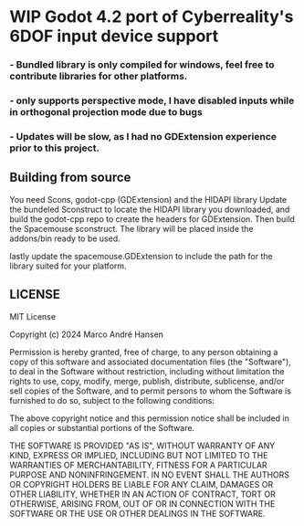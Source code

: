 # WIP Godot 4.2 port of Cyberreality's 6DOF input device support 
### - Bundled library is only compiled for windows, feel free to contribute libraries for other platforms.
### - only supports perspective mode, I have disabled inputs while in orthogonal projection mode due to bugs
### - Updates will be slow, as I had no GDExtension experience prior to this project.

## Building from source 
You need Scons, godot-cpp (GDExtension) and the HIDAPI library
Update the bundeled Sconstruct to locate the HIDAPI library you downloaded, and build the godot-cpp repo to create the headers for GDExtension.
Then build the Spacemouse sconstruct.
The library will be placed inside the addons/bin ready to be used.

lastly update the spacemouse.GDExtension to include the path for the library suited for your platform. 

## LICENSE

MIT License

Copyright (c) 2024 Marco André Hansen

Permission is hereby granted, free of charge, to any person obtaining a copy
of this software and associated documentation files (the "Software"), to deal
in the Software without restriction, including without limitation the rights
to use, copy, modify, merge, publish, distribute, sublicense, and/or sell
copies of the Software, and to permit persons to whom the Software is
furnished to do so, subject to the following conditions:

The above copyright notice and this permission notice shall be included in all
copies or substantial portions of the Software.

THE SOFTWARE IS PROVIDED "AS IS", WITHOUT WARRANTY OF ANY KIND, EXPRESS OR
IMPLIED, INCLUDING BUT NOT LIMITED TO THE WARRANTIES OF MERCHANTABILITY,
FITNESS FOR A PARTICULAR PURPOSE AND NONINFRINGEMENT. IN NO EVENT SHALL THE
AUTHORS OR COPYRIGHT HOLDERS BE LIABLE FOR ANY CLAIM, DAMAGES OR OTHER
LIABILITY, WHETHER IN AN ACTION OF CONTRACT, TORT OR OTHERWISE, ARISING FROM,
OUT OF OR IN CONNECTION WITH THE SOFTWARE OR THE USE OR OTHER DEALINGS IN THE
SOFTWARE.
